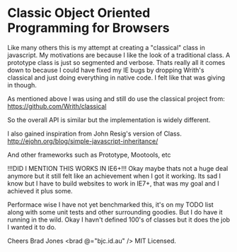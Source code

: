 Classic Object Oriented Programming for Browsers
=============================================================================
Like many others this is my attempt at creating a "classical" class in
javascript. My motivations are because I like the look of a traditional
class. A prototype class is just so segmented and verbose. Thats really all
it comes down to because I could have fixed my IE bugs by dropping Writh's
classical and just doing everything in native code. I felt like that was
giving in though.

As mentioned above I was using and still do use the classical project from:
https://github.com/Writh/classical

So the overall API is similar but the implementation is widely different.

I also gained inspiration from John Resig's version of Class.
http://ejohn.org/blog/simple-javascript-inheritance/

And other frameworks such as Prototype, Mootools, etc

!!!DID I MENTION THIS WORKS IN IE6+!!!
Okay maybe thats not a huge deal anymore but it still felt like an
achievement when I got it working. Its sad I know but I have to build
websites to work in IE7+, that was my goal and I achieved it plus some.

Performace wise I have not yet benchmarked this, it's on my TODO list along
with some unit tests and other surrounding goodies. But I do have it running
in the wild. Okay I havn't defined 100's of classes but it does the job I
wanted it to do.

Cheers Brad Jones <brad @="bjc.id.au" />
MIT Licensed.
